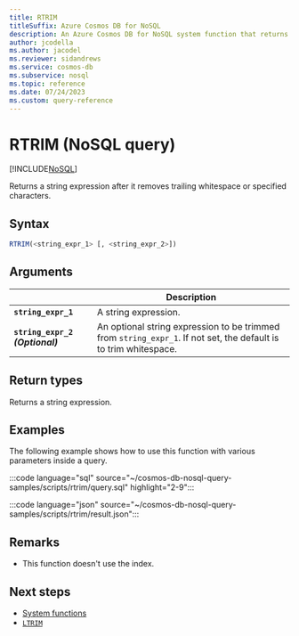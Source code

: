 ```yaml
---
title: RTRIM
titleSuffix: Azure Cosmos DB for NoSQL
description: An Azure Cosmos DB for NoSQL system function that returns a string expression with trailing whitespace or specified characters removed.
author: jcodella
ms.author: jacodel
ms.reviewer: sidandrews
ms.service: cosmos-db
ms.subservice: nosql
ms.topic: reference
ms.date: 07/24/2023
ms.custom: query-reference
---
```


# RTRIM (NoSQL query)

[!INCLUDE[NoSQL](../../includes/appliesto-nosql.md)]

Returns a string expression after it removes trailing whitespace or specified characters.  
  
## Syntax
  
```sql
RTRIM(<string_expr_1> [, <string_expr_2>])  
```
  
## Arguments
  
| | Description |
| --- | --- |
| **`string_expr_1`** | A string expression. |
| **`string_expr_2` *(Optional)*** | An optional string expression to be trimmed from `string_expr_1`. If not set, the default is to trim whitespace. | 
  
## Return types

Returns a string expression.  
  
## Examples

The following example shows how to use this function with various parameters inside a query.  
  
:::code language="sql" source="~/cosmos-db-nosql-query-samples/scripts/rtrim/query.sql" highlight="2-9":::

:::code language="json" source="~/cosmos-db-nosql-query-samples/scripts/rtrim/result.json":::

## Remarks

- This function doesn't use the index.

## Next steps

- [System functions](system-functions.yml)
- [`LTRIM`](ltrim.md)
